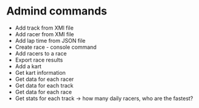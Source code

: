 # Admind commands

- Add track from XMl file
- Add racer from XMl file
- Add lap time from JSON file
- Create race - console command
- Add racers to a race
- Export race results
- Add a kart
- Get kart information
- Get data for each racer
- Get data for each track
- Get data for each race
- Get stats for each track -> how many daily racers, who are the fastest?